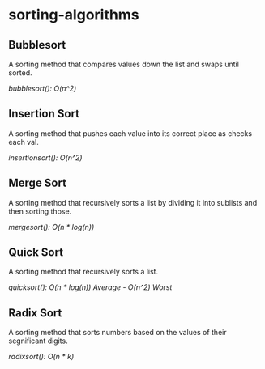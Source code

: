 # sorting-algorithms



## Bubblesort

A sorting method that compares values down the list and swaps until sorted.

*bubblesort(): O(n^2)*

## Insertion Sort

A sorting method that pushes each value into its correct place as checks each val.

*insertionsort(): O(n^2)*

## Merge Sort

A sorting method that recursively sorts a list by dividing it into sublists and then sorting those.

*mergesort(): O(n * log(n))*

## Quick Sort

A sorting method that recursively sorts a list.

*quicksort(): O(n * log(n)) Average - O(n^2) Worst*

## Radix Sort

A sorting method that sorts numbers based on the values of their segnificant digits.

*radixsort(): O(n * k)*